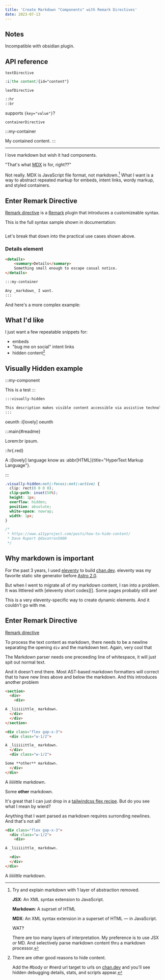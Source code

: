 ```yaml
---
title: 'Create Markdown "Components" with Remark Directives'
date: 2023-07-13
---
```


## Notes

Incompatible with obsidian plugin.

## API reference

`textDirective`

```md
:i[the content]{id="content"}
```

`leafDirective`

```md
::hr
::br
```

supports `{key="value"}`?

`containerDirective`

:::my-container

My contained content.
:::

---

I love markdown but wish it had components.

"That's what [MDX][] is for, right??"

Not really. MDX is JavaScript file format, not markdown.[^1]
What I want is a way to abstract repeated markup for embeds, intent links, wordy markup, and styled containers.

[^1]:
    Try and explain markdown with 1 layer of abstraction removed.

    **JSX**: An XML syntax extension to JavaScript.

    **Markdown**: A suprset of HTML

    **MDX**: An XML syntax extension in a superset of HTML — in JavaScript.

    WAT‽

    There are too many layers of interpretation. My preference is to use JSX _or_ MD. And selectively parse markdown content thru a markdown processor.

[MDX]: https://mdxjs.com/ "MDX documentation"

## Enter Remark Directive

[Remark directive][] is a [Remark][] plugin that introduces a customizeable syntax.

This is the full syntax sample shown in documentation:

```md

```

Let's break that down into the practical use cases shown above.

[remark]: https://remark.js.org/ "Remark: markdown processor powered by plugins"

### Details element

```md
<details>
    <summary>Details</summary>
    Something small enough to escape casual notice.
</details>
```

```md
:::my-container

Any _markdown_ I want.
:::
```

And here's a more complex example:

## What I'd like

I just want a few repeatable snippets for:

- embeds
- "bug me on social" intent links
- hidden content[^2]

[^2]: There are other good reasons to hide content.

    Add the #body or #nerd url target to urls on [chan.dev][] and you'll see hidden debugging details, stats, and scripts appear.

## Visually Hidden example

:::my-component

This is a test
:::

```md
:::visually-hidden

This description makes visible content accessible via assistive technologies.
:::
```

oeunth :i[lovely] oeunth

:::main{#readme}

Lorem:br
ipsum.

::hr{.red}

A :i[lovely] language know as :abbr[HTML]{title="HyperText Markup Language"}.

:::

```css
.visually-hidden:not(:focus):not(:active) {
  clip: rect(0 0 0 0);
  clip-path: inset(50%);
  height: 1px;
  overflow: hidden;
  position: absolute;
  white-space: nowrap;
  width: 1px;
}

/*
 * https://www.a11yproject.com/posts/how-to-hide-content/
 * Dave Rupert @davatron5000
 */
```

## Why markdown is important

For the past 3 years, I used [eleventy][] to build [chan.dev][]. eleventy was my favorite static site generator before [Astro 2.0][Astro].

But when I went to migrate all of my markdown content, I ran into a problem. It was littlered with [eleventy short codes][].
Some pages probably still are!

This is a very eleventy-specific way to create dynamic elements. And it couldn't go with me.

[Eleventy]: https://www.11ty.dev/ "Eleventy, a simpler static site generator"
[chan.dev]: htps://chan.dev "the chaotic digital garden of chantastic"
[Astro]: https://astro.build/blog/astro-2/ "Astro 2.0 announcement post"
[Eleventy shortcodes]: https://www.11ty.dev/docs/shortcodes/ "Template Language custom tags"

## Enter Remark Directive

[Remark directive][]

[remark directive]: https://github.com/remarkjs/remark-directive

To process the text content as markdown, there needs to be a newline separating the opening `div` and the markdown text.
Again, very cool that

The Markdown parser needs one preceeding line of whitespace, it will just spit out normal text.

<!-- ![examples]() -->

And it doesn't end there.
Most AST-based markdown formatters will correct that to have new lines above and below the markdown.
And this introduces another problem

<!-- prettier-ignore-start -->
```md
<section>
  <div>
    <div>

A _liiiiittle_ markdown.
  </div>
  </div>
</section>
```

```md
<div class="flex gap-x-3">
  <div class="w-1/2">

A _liiiiittle_ markdown.
  </div>
  <div class="w-1/2">

Some **other** markdown.
  </div>
</div>
```
<!-- prettier-ignore-end -->

<div class="flex gap-x-3">
  <div class="w-1/2">

A _liiiiittle_ markdown.

  </div>
  <div class="w-1/2">

Some **other** markdown.

  </div>
</div>

It's great that I can just drop in a [tailwindcss flex recipe](https://v1.tailwindcss.com/components/flexbox-grids "tailwindcss flexbox grids documentation and recipes"). But do you see what I mean by wierd?

Anything that I want parsed as markdown requires surronding newlines.
And that's not all!

<!-- prettier-ignore-start -->

```md
<div class="flex gap-x-3">
  <div class="w-1/2">
    <div>

A _liiiiittle_ markdown.

  <div>
  </div>
</div>
```

<div class="flex gap-x-3">
  <div class="w-1/2">
    <div>

A _liiiiittle_ markdown.

  <div>
  </div>
</div>
<!-- prettier-ignore-end -->
